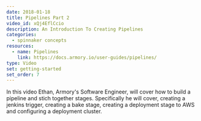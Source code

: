 ```yaml
---
date: 2018-01-18
title: Pipelines Part 2
video_id: xQj4EflCcio
description: An Introduction To Creating Pipelines
categories:
  - spinnaker concepts
resources:
  - name: Pipelines
    link: https://docs.armory.io/user-guides/pipelines/
type: Video
set: getting-started
set_order: 7
---
```

In this video Ethan, Armory's Software Engineer, will cover how to build a pipeline and stich together stages. Specifically he will cover, creating a jenkins trigger, creating a bake stage, creating a deployment stage to AWS and configuring a deployment cluster.